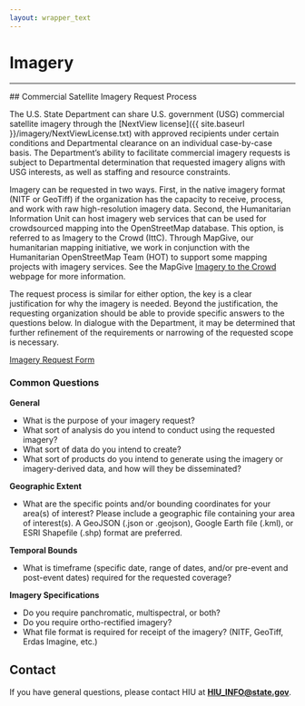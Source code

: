 ```yaml
---
layout: wrapper_text
---
```

# Imagery
<hr>
## Commercial Satellite Imagery Request Process

The U.S. State Department can share U.S. government (USG) commercial satellite imagery through the [NextView license]({{ site.baseurl }}/imagery/NextViewLicense.txt) with approved recipients under certain conditions and Departmental clearance on an individual case-by-case basis. The Department’s ability to facilitate commercial imagery requests is subject to Departmental determination that requested imagery aligns with USG interests, as well as staffing and resource constraints.

Imagery can be requested in two ways. First, in the native imagery format (NITF or GeoTiff) if the organization has the capacity to receive, process, and work with raw high-resolution imagery data. Second, the Humanitarian Information Unit can host imagery web services that can be used for crowdsourced mapping into the OpenStreetMap database. This option, is referred to as Imagery to the Crowd (IttC). Through MapGive, our humanitarian mapping initiative, we work in conjunction with the Humanitarian OpenStreetMap Team (HOT) to support some mapping projects with imagery services. See the MapGive [Imagery to the Crowd](http://mapgive.state.gov/ittc) webpage for more information.

The request process is similar for either option, the key is a clear justification for why the imagery is needed. Beyond the justification, the requesting organization should be able to provide specific answers to the questions below. In dialogue with the Department, it may be determined that further refinement of the requirements or narrowing of the requested scope is necessary.

<a href= "{{ site.baseurl }}/imagery/request/" type="button" class="btn btn-primary">Imagery Request Form</a>

### Common Questions

**General**

- What is the purpose of your imagery request?
- What sort of analysis do you intend to conduct using the requested imagery?
- What sort of data do you intend to create?
- What sort of products do you intend to generate using the imagery or imagery-derived data, and how will they be disseminated?

**Geographic Extent**

- What are the specific points and/or bounding coordinates for your area(s) of interest?  Please include a geographic file containing your area of interest(s).  A GeoJSON (.json or .geojson), Google Earth file (.kml), or ESRI Shapefile (.shp) format are preferred.

**Temporal Bounds**

- What is timeframe (specific date, range of dates, and/or pre-event and post-event dates) required for the requested coverage?

**Imagery Specifications**

- Do you require panchromatic, multispectral, or both?
- Do you require ortho-rectified imagery?
- What file format is required for receipt of the imagery? (NITF, GeoTiff, Erdas Imagine, etc.)

## Contact

If you have general questions, please contact HIU at **[HIU_INFO@state.gov](mailto:HIU_INFO@state.gov)**.

